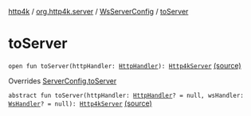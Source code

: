 [http4k](../../index.md) / [org.http4k.server](../index.md) / [WsServerConfig](index.md) / [toServer](./to-server.md)

# toServer

`open fun toServer(httpHandler: `[`HttpHandler`](../../org.http4k.core/-http-handler.md)`): `[`Http4kServer`](../-http4k-server/index.md) [(source)](https://github.com/http4k/http4k/blob/master/http4k-core/src/main/kotlin/org/http4k/server/http4kServer.kt#L29)

Overrides [ServerConfig.toServer](../-server-config/to-server.md)


`abstract fun toServer(httpHandler: `[`HttpHandler`](../../org.http4k.core/-http-handler.md)`? = null, wsHandler: `[`WsHandler`](../../org.http4k.websocket/-ws-handler.md)`? = null): `[`Http4kServer`](../-http4k-server/index.md) [(source)](https://github.com/http4k/http4k/blob/master/http4k-core/src/main/kotlin/org/http4k/server/http4kServer.kt#L31)